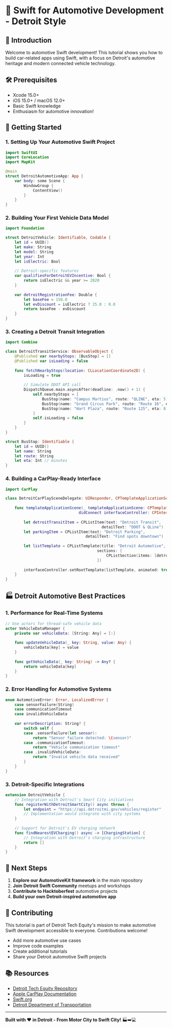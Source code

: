 # 🚗 Swift for Automotive Development - Detroit Style

## 🎯 Introduction

Welcome to automotive Swift development! This tutorial shows you how to build car-related apps using Swift, with a focus on Detroit's automotive heritage and modern connected vehicle technology.

## 🛠️ Prerequisites

- Xcode 15.0+
- iOS 15.0+ / macOS 12.0+
- Basic Swift knowledge
- Enthusiasm for automotive innovation!

## 🚀 Getting Started

### 1. Setting Up Your Automotive Swift Project

```swift
import SwiftUI
import CoreLocation
import MapKit

@main
struct DetroitAutomotiveApp: App {
    var body: some Scene {
        WindowGroup {
            ContentView()
        }
    }
}
```

### 2. Building Your First Vehicle Data Model

```swift
import Foundation

struct DetroitVehicle: Identifiable, Codable {
    let id = UUID()
    let make: String
    let model: String
    let year: Int
    let isElectric: Bool
    
    // Detroit-specific features
    var qualifiesForDetroitEVIncentive: Bool {
        return isElectric && year >= 2020
    }
    
    var detroitRegistrationFee: Double {
        let baseFee = 150.0
        let evDiscount = isElectric ? 25.0 : 0.0
        return baseFee - evDiscount
    }
}
```

### 3. Creating a Detroit Transit Integration

```swift
import Combine

class DetroitTransitService: ObservableObject {
    @Published var nearbyStops: [BusStop] = []
    @Published var isLoading = false
    
    func fetchNearbyStops(location: CLLocationCoordinate2D) {
        isLoading = true
        
        // Simulate DDOT API call
        DispatchQueue.main.asyncAfter(deadline: .now() + 1) {
            self.nearbyStops = [
                BusStop(name: "Campus Martius", route: "QLINE", eta: 5),
                BusStop(name: "Grand Circus Park", route: "Route 16", eta: 12),
                BusStop(name: "Hart Plaza", route: "Route 125", eta: 8)
            ]
            self.isLoading = false
        }
    }
}

struct BusStop: Identifiable {
    let id = UUID()
    let name: String
    let route: String
    let eta: Int // minutes
}
```

### 4. Building a CarPlay-Ready Interface

```swift
import CarPlay

class DetroitCarPlaySceneDelegate: UIResponder, CPTemplateApplicationSceneDelegate {
    
    func templateApplicationScene(_ templateApplicationScene: CPTemplateApplicationScene, 
                                didConnect interfaceController: CPInterfaceController) {
        
        let detroitTransitItem = CPListItem(text: "Detroit Transit", 
                                          detailText: "DDOT & QLine")
        let parkingItem = CPListItem(text: "Detroit Parking", 
                                   detailText: "Find spots downtown")
        
        let listTemplate = CPListTemplate(title: "Detroit Automotive", 
                                        sections: [
                                            CPListSection(items: [detroitTransitItem, parkingItem])
                                        ])
        
        interfaceController.setRootTemplate(listTemplate, animated: true)
    }
}
```

## 🏭 Detroit Automotive Best Practices

### 1. **Performance for Real-Time Systems**
```swift
// Use actors for thread-safe vehicle data
actor VehicleDataManager {
    private var vehicleData: [String: Any] = [:]
    
    func updateVehicleData(_ key: String, value: Any) {
        vehicleData[key] = value
    }
    
    func getVehicleData(_ key: String) -> Any? {
        return vehicleData[key]
    }
}
```

### 2. **Error Handling for Automotive Systems**
```swift
enum AutomotiveError: Error, LocalizedError {
    case sensorFailure(String)
    case communicationTimeout
    case invalidVehicleData
    
    var errorDescription: String? {
        switch self {
        case .sensorFailure(let sensor):
            return "Sensor failure detected: \(sensor)"
        case .communicationTimeout:
            return "Vehicle communication timeout"
        case .invalidVehicleData:
            return "Invalid vehicle data received"
        }
    }
}
```

### 3. **Detroit-Specific Integrations**
```swift
extension DetroitVehicle {
    // Integration with Detroit's Smart City initiatives
    func registerWithDetroitSmartCity() async throws {
        let endpoint = "https://api.detroitmi.gov/vehicles/register"
        // Implementation would integrate with city systems
    }
    
    // Support for Detroit's EV charging network
    func findNearestEVCharging() async -> [ChargingStation] {
        // Integration with Detroit's charging infrastructure
        return []
    }
}
```

## 🎯 Next Steps

1. **Explore our AutomotiveKit framework** in the main repository
2. **Join Detroit Swift Community** meetups and workshops
3. **Contribute to Hacktoberfest** automotive projects
4. **Build your own Detroit-inspired automotive app**

## 🤝 Contributing

This tutorial is part of Detroit Tech Equity's mission to make automotive Swift development accessible to everyone. Contributions welcome!

- Add more automotive use cases
- Improve code examples
- Create additional tutorials
- Share your Detroit automotive Swift projects

## 📚 Resources

- [Detroit Tech Equity Repository](https://github.com/durellwilson/DetroitTechEquity)
- [Apple CarPlay Documentation](https://developer.apple.com/carplay/)
- [Swift.org](https://swift.org)
- [Detroit Department of Transportation](https://detroitmi.gov/departments/transportation)

---

**Built with ❤️ in Detroit - From Motor City to Swift City!** 🏭➡️💻
